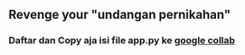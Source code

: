 
## Revenge your "undangan pernikahan"

### Daftar dan Copy aja isi file app.py ke [google collab](https://colab.research.google.com) 
